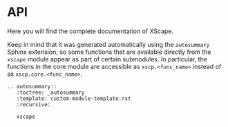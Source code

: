 # API

Here you will find the complete documentation of XScape.

Keep in mind that it was generated automatically using the `autosummary` Sphinx extension, so some functions that are available directly from the `xscape` module appear as part of certain submodules.
In particular, the functions in the core module are accessible as `xscp.<func_name>` instead of as `xscp.core.<func_name>`.

```{eval-rst}
.. autosummary::
   :toctree: _autosummary
   :template: custom-module-template.rst
   :recursive:

   xscape
```
